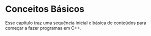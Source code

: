 Conceitos Básicos
===

Esse capítulo traz uma sequência inicial e básica de conteúdos para começar a fazer programas em C++.
